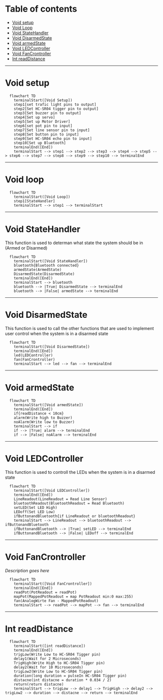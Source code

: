 # Table of contents
- [Void setup](https://github.com/TheDjgamerProductions/Robotics2022/blob/main/Assessments/Assessment_2_Smart_Device_House/Logic.md#void-setup)
- [Void Loop](https://github.com/TheDjgamerProductions/Robotics2022/blob/main/Assessments/Assessment_2_Smart_Device_House/Logic.md#void-loop)
- [Void StateHandler](https://github.com/TheDjgamerProductions/Robotics2022/blob/main/Assessments/Assessment_2_Smart_Device_House/Logic.md#void-statehandler)
- [Void DisarmedState](https://github.com/TheDjgamerProductions/Robotics2022/blob/main/Assessments/Assessment_2_Smart_Device_House/Logic.md#Void-DisarmedState)
- [Void armedState](https://github.com/TheDjgamerProductions/Robotics2022/blob/main/Assessments/Assessment_2_Smart_Device_House/Logic.md#Void-armedState)
- [Void LEDController](https://github.com/TheDjgamerProductions/Robotics2022/blob/main/Assessments/Assessment_2_Smart_Device_House/Logic.md#void-ledcontroller)
- [Void FanCrontroller](https://github.com/TheDjgamerProductions/Robotics2022/blob/main/Assessments/Assessment_2_Smart_Device_House/Logic.md#void-fancrontroller)
- [Int readDistance](https://github.com/TheDjgamerProductions/Robotics2022/blob/main/Assessments/Assessment_2_Smart_Device_House/Logic.md#int-readDistance)

- - -

# Void setup
```mermaid
  flowchart TD
    terminalStart([Void Setup])
    step1[set trafic light pins to output]
    step2[Set HC-SR04 tigger pin to output]
    step3[Set buzzer pin to output]
    step4[Set up servo]
    step5[Set up Motor Driver]
    step6[set pot pin to input]
    step7[Set line sensor pin to input]
    step8[Set button pin to input]
    step9[Set HC-SR04 echo pin to input]
    step10[Set up Bluetooth]
    terminalEnd([End])
    terminalStart --> step1 --> step2 --> step3 --> step4 --> step5 --> step6 --> step7 --> step8 --> step9 --> step10 --> terminalEnd
```

- - - -


# Void loop
```mermaid
  flowchart TD
    terminalStart([Void Loop])
    step1[StateHandler]
    terminalStart --> step1 --> terminalStart
```

- - - -


# Void StateHandler
This function is used to determan what state the system should be in (Armed or Disarmed)
```mermaid
  flowchart TD
    terminalStart([Void StateHandler])
    bluetooth{Bluetooth connected}
    armedState(ArmedState)
    DisarmedState(DisarmedState)
    terminalEnd([End])
    terminalStart --> bluetooth
    bluetooth --> |True| DisarmedState --> terminalEnd
    bluetooth --> |False| armedState --> terminalEnd

```

- - - -
# Void DisarmedState
This function is used to call the other functions that are used to implement user control when the system is in a disarmed state
```mermaid
  flowchart TD
    terminalStart([Void DisarmedState])
    terminalEnd([End])
    led(LEDController)
    fan(FanCrontroller)
    terminalStart --> led --> fan --> terminalEnd
```
- - - 
# Void armedState
```mermaid
  flowchart TD
    terminalStart([Void armedState])
    terminalEnd([End])
    if{readDistance < 10cm}
    alarm(Write high to Buzzer)
    noAlarm(Write low to Buzzer)
    terminalStart --> if
    if --> |True| alarm --> terminalEnd
    if --> |False| noAlarm --> terminalEnd
```

- - - 

# Void LEDController
This function is used to controll the LEDs when the system is in a disarmed state
```mermaid
  flowchart TD
    terminalStart([Void LEDController])
    terminalEnd([End])
    LineReadout(LineReadout = Read Line Sensor)
    bluetoothReadout(BluetoothReadout = Read Bluetooth)
    setLED(Set LED High)
    LEDoff(Set LED Low)
    ifButtonandBluetooth{if LineReadout or bluetoothReadout}
    terminalStart --> LineReadout --> bluetoothReadout --> ifButtonandBluetooth
    ifButtonandBluetooth --> |True| setLED --> terminalEnd
    ifButtonandBluetooth --> |False| LEDoff --> terminalEnd 
```


- -  -

# Void FanCrontroller
*Description goes here*
```mermaid
  flowchart TD
    terminalStart([Void FanCrontroller])
    terminalEnd([End])
    readPot(PotReadout = readPot)
    mapPot(MappedPotReadout = map PotReadout min:0 max:255)
    fan(AnalogWirte Fan - MappedPotReadout)
    terminalStart --> readPot --> mapPot --> fan --> terminalEnd
```

- - -

# Int readDistance

```mermaid
  flowchart TD
    terminalStart([int readDistance])
    terminalEnd([End])
    trigLow(Write Low to HC-SR04 Tigger pin)
    delay1(Wait for 2 Microseconds)
    TrigHigh(Write High to HC-SR04 Tigger pin)
    delay2(Wait for 10 Microseconds)
    trigLow2(Write Low to HC-SR04 Tigger pin)
    duration(long duration = pulseIn HC-SR04 Tigger pin)
    distacne(int distacne = duration * 0.034 / 2)
    return(return distacne)
    terminalStart --> trigLow --> delay1 --> TrigHigh --> delay2 --> trigLow2 --> duration --> distacne --> return --> terminalEnd
```




<!--- template
```mermaid
  flowchart TD
    terminalStart([Void name])
    terminalEnd([End])
```
-->
